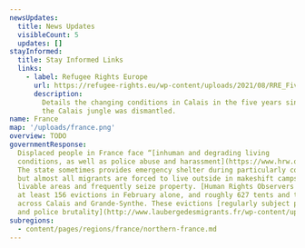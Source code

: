 ```yaml
---
newsUpdates:
  title: News Updates
  visibleCount: 5
  updates: []
stayInformed:
  title: Stay Informed Links
  links:
    - label: Refugee Rights Europe
      url: https://refugee-rights.eu/wp-content/uploads/2021/08/RRE_FiveYearsOn.pdf
      description:
        Details the changing conditions in Calais in the five years since
        the Calais jungle was dismantled.
name: France
map: '/uploads/france.png'
overview: TODO
governmentResponse:
  Displaced people in France face “[inhuman and degrading living
  conditions, as well as police abuse and harassment](https://www.hrw.org/world-report/2021/country-chapters/france).”
  The state sometimes provides emergency shelter during particularly cold weather,
  but almost all migrants are forced to live outside in makeshift camps. Police minimise
  livable areas and frequently seize property. [Human Rights Observers witnessed](https://humanrightsobservers.org/monthly-observations/)
  at least 156 evictions in February alone, and roughly 627 tents and tarps were destroyed
  across Calais and Grande-Synthe. These evictions [regularly subject people to violence
  and police brutality](http://www.laubergedesmigrants.fr/wp-content/uploads/2021/05/HRO-2020-Annual-Report_All.pdf).
subregions:
  - content/pages/regions/france/northern-france.md
---
```

